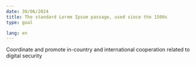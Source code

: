 ```yaml
---
date: 30/06/2024
title: The standard Lorem Ipsum passage, used since the 1500s
type: goal

lang: en
---
```


Coordinate and promote in-country and international cooperation related to digital security
